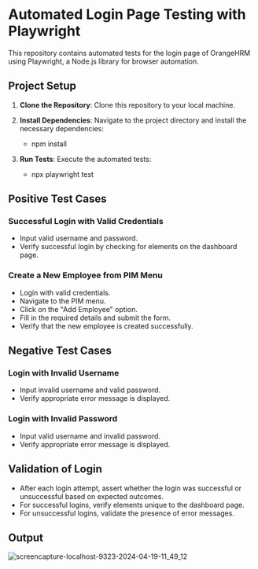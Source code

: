# Automated Login Page Testing with Playwright

This repository contains automated tests for the login page of OrangeHRM using Playwright, a Node.js library for browser automation.

## Project Setup

1. **Clone the Repository**: Clone this repository to your local machine.

2. **Install Dependencies**: Navigate to the project directory and install the necessary dependencies:
   - npm install

4. **Run Tests**: Execute the automated tests:
   - npx playwright test

## Positive Test Cases

### Successful Login with Valid Credentials

- Input valid username and password.
- Verify successful login by checking for elements on the dashboard page.

### Create a New Employee from PIM Menu

- Login with valid credentials.
- Navigate to the PIM menu.
- Click on the "Add Employee" option.
- Fill in the required details and submit the form.
- Verify that the new employee is created successfully.

## Negative Test Cases

### Login with Invalid Username

- Input invalid username and valid password.
- Verify appropriate error message is displayed.

### Login with Invalid Password

- Input valid username and invalid password.
- Verify appropriate error message is displayed.

## Validation of Login

- After each login attempt, assert whether the login was successful or unsuccessful based on expected outcomes.
- For successful logins, verify elements unique to the dashboard page.
- For unsuccessful logins, validate the presence of error messages.

## Output

![screencapture-localhost-9323-2024-04-19-11_49_12](https://github.com/iamsafridi/OrangeHRM-automation-playwright/assets/82276738/63fdc7dd-e274-47a3-b28d-67da9b8ab06b)

